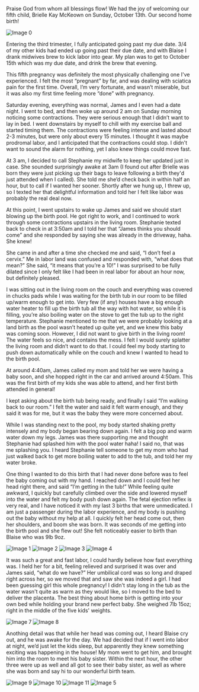 Praise God from whom all blessings flow! We had the joy of welcoming our fifth child, Brielle Kay McKeown on Sunday, October 13th. Our second home birth!

![Image 0](images/brielle/0.jpg)


Entering the third trimester, I fully anticipated going past my due date. 3/4 of my other kids had ended up going past their due date, and with Blaise I drank midwives brew to kick labor into gear. My plan was to get to October 15th which was my due date, and drink the brew that evening. 

This fifth pregnancy was definitely the most physically challenging one I've experienced. I felt the most “pregnant” by far, and was dealing with sciatica pain for the first time. Overall, I’m very fortunate, and wasn’t miserable, but it was also my first time feeling more “done” with pregnancy. 

Saturday evening, everything was normal, James and I even had a date night. I went to bed, and then woke up around 2 am on Sunday morning noticing some contractions. They were serious enough that I didn’t want to lay in bed. I went downstairs by myself to chill with my exercise ball and started timing them. The contractions were feeling intense and lasted about 2-3 minutes, but were only about every 15 minutes. I thought it was maybe prodromal labor, and I anticipated that the contractions could stop. I didn't want to sound the alarm for nothing, yet I also knew things could move fast. 

At 3 am, I decided to call Stephanie my midwife to keep her updated just in case. She sounded surprisingly awake at 3am (I found out after Brielle was born they were just picking up their bags to leave following a birth they'd just attended when I called). She told me she’d check back in within half an hour, but to call if I wanted her sooner. Shortly after we hung up, I threw up, so I texted her that delightful information and told her I felt like labor was probably the real deal now. 

At this point, I went upstairs to wake up James and said we should start blowing up the birth pool. He got right to work, and I continued to work through some contractions upstairs in the living room. Stephanie texted back to check in at 3:50am and I told her that “James thinks you should come” and she responded by saying she was already in the driveway, haha. She knew!

She came in and after a time she checked me and said, “I don’t feel a cervix.” Me in labor land was confused and responded with, “what does that mean?” She said, “it means that you’re a 10!” I was surprised to be fully dilated since I only felt like I had been in real labor for about an hour now, but definitely pleased. 

I was sitting out in the living room on the couch and everything was covered in chucks pads while I was waiting for the birth tub in our room to be filled up/warm enough to get into. Very few (if any) houses have a big enough water heater to fill up the birth tub all the way with hot water, so while it is filling, you’re also boiling water on the stove to get the tub up to the right temperature. 
Stephanie mentioned to me that we were probably looking at a land birth as the pool wasn’t heated up quite yet, and we knew this baby was coming soon. However, I did not want to give birth in the living room! The water feels so nice, and contains the mess. I felt I would surely splatter the living room and didn’t want to do that. I could feel my body starting to push down automatically while on the couch and knew I wanted to head to the birth pool.

At around 4:40am, James called my mom and told her we were having a baby soon, and she hopped right in the car and arrived around 4:50am. This was the first birth of my kids she was able to attend, and her first birth attended in general!

I kept asking about the birth tub being ready, and finally I said “I’m walking back to our room.” 
I felt the water and said it felt warm enough, and they said it was for me, but it was the baby they were more concerned about.

While I was standing next to the pool, my body started shaking pretty intensely and my body began bearing down again. I felt a big pop and warm water down my legs. James was there supporting me and thought Stephanie had splashed him with the pool water haha! I said no, that was me splashing you. I heard Stephanie tell someone to get my mom who had just walked back to get more boiling water to add to the tub, and told her my water broke.

One thing I wanted to do this birth that I had never done before was to feel the baby coming out with my hand. I reached down and I could feel her head right there, and said “I’m getting in the tub!” While feeling quite awkward, I quickly but carefully climbed over the side and lowered myself into the water and felt my body push down again. The fetal ejection reflex is very real, and I have noticed it with my last 3 births that were unmedicated. I am just a passenger during the labor experience, and my body is pushing out the baby without my help at all. I quickly felt her head come out, then her shoulders, and boom she was born. It was seconds of me getting into the birth pool and she flew out! She felt noticeably easier to birth than Blaise who was 9lb 9oz.  

![Image 1](images/brielle/1.jpg)
![Image 2](images/brielle/2.jpg)
![Image 3](images/brielle/3.jpg)
![Image 4](images/brielle/4.jpg)


It was such a great and fast labor, I could hardly believe how fast everything was. I held her for a bit, feeling relieved and surprised it was over and James said, “what do we have?” Her umbilical cord was so long and draped right across her, so we moved that and saw she was indeed a girl. I had been guessing girl this whole pregnancy! I didn't stay long in the tub as the water wasn't quite as warm as they would like, so I moved to the bed to deliver the placenta. The best thing about home birth is getting into your own bed while holding your brand new perfect baby. She weighed 7lb 15oz; right in the middle of the five kids' weights.

![Image 7](images/brielle/7.jpg)
![Image 8](images/brielle/8.jpg)


Anothing detail was that while her head was coming out, I heard Blaise cry out, and he was awake for the day. We had decided that if I went into labor at night, we’d just let the kids sleep, but apparently they knew something exciting was happening in the house! My mom went to get him, and brought him into the room to meet his baby sister. Within the next hour, the other three were up as well and all got to see their baby sister, as well as where she was born and say hi to our wonderful birth team. 

![Image 9](images/brielle/9.jpg)
![Image 10](images/brielle/10.jpg)
![Image 11](images/brielle/11.jpg)
![Image 5](images/brielle/5.jpg)
